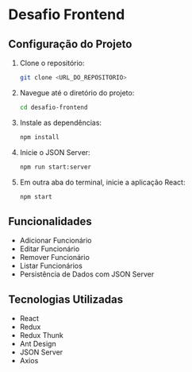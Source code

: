 # Desafio Frontend

## Configuração do Projeto

1. Clone o repositório:
    ```bash
    git clone <URL_DO_REPOSITORIO>
    ```

2. Navegue até o diretório do projeto:
    ```bash
    cd desafio-frontend
    ```

3. Instale as dependências:
    ```bash
    npm install
    ```

4. Inicie o JSON Server:
    ```bash
    npm run start:server
    ```

5. Em outra aba do terminal, inicie a aplicação React:
    ```bash
    npm start
    ```

## Funcionalidades

- Adicionar Funcionário
- Editar Funcionário
- Remover Funcionário
- Listar Funcionários
- Persistência de Dados com JSON Server

## Tecnologias Utilizadas

- React
- Redux
- Redux Thunk
- Ant Design
- JSON Server
- Axios
